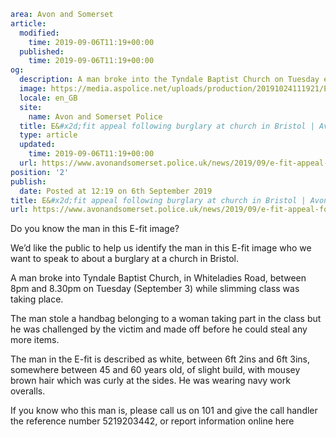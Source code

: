 ```yaml
area: Avon and Somerset
article:
  modified:
    time: 2019-09-06T11:19+00:00
  published:
    time: 2019-09-06T11:19+00:00
og:
  description: A man broke into the Tyndale Baptist Church on Tuesday evening and stole a handbag.
  image: https://media.aspolice.net/uploads/production/20191024111921/Efit-image.jpg
  locale: en_GB
  site:
    name: Avon and Somerset Police
  title: E&#x2d;fit appeal following burglary at church in Bristol | Avon and Somerset Police
  type: article
  updated:
    time: 2019-09-06T11:19+00:00
  url: https://www.avonandsomerset.police.uk/news/2019/09/e-fit-appeal-following-burglary-at-church-in-bristol/
position: '2'
publish:
  date: Posted at 12:19 on 6th September 2019
title: E&#x2d;fit appeal following burglary at church in Bristol | Avon and Somerset Police
url: https://www.avonandsomerset.police.uk/news/2019/09/e-fit-appeal-following-burglary-at-church-in-bristol/
```

Do you know the man in this E-fit image?

We’d like the public to help us identify the man in this E-fit image who we want to speak to about a burglary at a church in Bristol.

A man broke into Tyndale Baptist Church, in Whiteladies Road, between 8pm and 8.30pm on Tuesday (September 3) while slimming class was taking place.

The man stole a handbag belonging to a woman taking part in the class but he was challenged by the victim and made off before he could steal any more items.

The man in the E-fit is described as white, between 6ft 2ins and 6ft 3ins, somewhere between 45 and 60 years old, of slight build, with mousey brown hair which was curly at the sides. He was wearing navy work overalls.

If you know who this man is, please call us on 101 and give the call handler the reference number 5219203442, or report information online here
